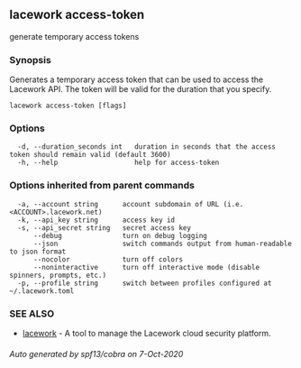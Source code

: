 ## lacework access-token

generate temporary access tokens

### Synopsis

Generates a temporary access token that can be used to access the
Lacework API. The token will be valid for the duration that you specify.

```
lacework access-token [flags]
```

### Options

```
  -d, --duration_seconds int   duration in seconds that the access token should remain valid (default 3600)
  -h, --help                   help for access-token
```

### Options inherited from parent commands

```
  -a, --account string      account subdomain of URL (i.e. <ACCOUNT>.lacework.net)
  -k, --api_key string      access key id
  -s, --api_secret string   secret access key
      --debug               turn on debug logging
      --json                switch commands output from human-readable to json format
      --nocolor             turn off colors
      --noninteractive      turn off interactive mode (disable spinners, prompts, etc.)
  -p, --profile string      switch between profiles configured at ~/.lacework.toml
```

### SEE ALSO

* [lacework](lacework.md)	 - A tool to manage the Lacework cloud security platform.

###### Auto generated by spf13/cobra on 7-Oct-2020
